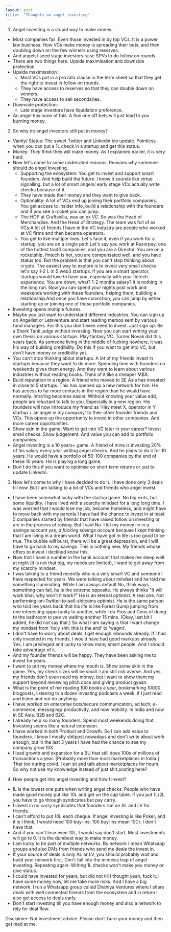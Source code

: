 ```yaml
---
layout: post
title:  "Thoughts on angel investing"
---
```


1. Angel investing is a stupid way to make money.
  - Most companies fail. Even those invested in by top VCs. It is a power law business. How VCs make money is spreading their bets, and then doubling down on the few winners using reserves.
  - And angels/ seed stage investors raise SPVs to do follow on rounds.
  - There are two things here. Upside maximisation and downside protection.
  - Upside maximisation:
    - Most VCs put in a pro rata clause in the term sheet so that they get the right to invest in follow on rounds.
    - They have access to reserves so that they can double down on winners.
    - They have access to sell secondaries.
  - Downside protection:
    - Late stage investors have liquidation preference.
  - An angel has none of this. A few one off bets will just lead to you burning money.
2. So why do angel investors still put in money?
  - Vanity/ Status: The sweet Twitter and Linkedin bio update. Pointless when you can put a 1L check in a startup and get this status.
  - Money: *They think* they will make money. As I explained earlier, it is very hard.
  - Now let's come to some underrated reasons. Reasons why someone should do angel investing.
    - Supporting the ecosystem: You get to invest and support smart founders. And help build the future. I know it sounds like virtue signalling, but a lot of smart angels/ early stage VCs actually write checks because of it.
    - They have made their money and they want to give back.
    - Optionality: A lot of VCs end up joining their portfolio companies. You get access to insider info, build a relationship with the founders and if you see a rocket you can jump.
    - The HOP at Craftsvilla, was an ex VC. So was the Head of Merchandise. And the Head of Strategy. The team was full of ex VCs.A lot of friends I have in the VC industry are people who worked at VC firms and then became operators.
    - You get to live multiple lives. Let's face it, even if you work for a startup, you are on a single path.Let's say you work at Razorpay, one of the hottest tradfi companies, and you are a Director. You are on a rocketship, fintech is hot, you are compensated well, and you have status too. But the problem is that you can't stop thinking about crypto. The easiest way to explore is to invest very small checks let's say 1-2 L in 5 web3 startups. If you are a smart operator, startups would love to have you, especially with your fintech experience. You are down, what? 1-2 months salary? It is nothing in the long run. Now you can spend your nights post work and weekends working with these founders, helping them, building a relationship.And once you have conviction, you can jump by either starting up or joining one of these portfolio companies.
  - Investing opens multiple futures.
  - Maybe you just want to understand different industries. You can sign up on Angellist or Letsventure and start reading memos sent by various fund managers. For this you don't even need to invest. Just sign up. Be a Shark Tank judge without investing. Now you can start writing your own thesis on various startups. Play fantasy VC. Turner Novak did this years back. As someone living in the middle of fucking nowhere, it was his way of building credibility. Do this If you want to get into VC, but don't have money or credibility yet.
  - You can't stop thinking about startups. A lot of my friends invest in startups because they want to do more. Spending time with founders on weekends gives them energy. And they want to learn about various industries without reading books. Think of it like a cheaper MBA.
  - Build reputation in a region. A friend who moved to SE Asia has invested in close to 5 startups. This has opened up a new network for him. He has access to far more contacts in the region than he would have normally. Intro'ing becomes easier. Without knowing your value add, people are reluctant to talk to you. Especially in a new region. His founders will now introduce my friend as 'Hey meet X, operator in Y startup + an angel in my company' to their other founder friends and VCs. This opens up the opportunity to invest in other companies. And more career opportunities.
  - Show skin in the game: Want to get into VC later in your career? Invest small checks. Show judgement. And value you can add to portfolio companies.
  - Angel investing is a 10 years+ game. A friend of mine is investing 20% of his salary every year writing angel checks. And he plans to do it for 10 years. He would have a portfolio of 50-100 companies by the end of these 10 years. He is playing a long game.
  - Don't do this if you want to optimise on short term returns or just to update Linkedin.
3. Now let's come to why I have decided to do it. I have done only 3 deals till now. But I am talking to a lot of VCs and friends who angel invest.
  - I have been somewhat lucky with the startup game. No big exits, but some liquidity. I have lived with a scarcity mindset for a long long time. I was worried that I would lose my job, become homeless, and might have to move back with my parents.I have had the chance to invest in at least 5 companies started by friends that have raised follow on investing or are in the process of raising. But I said No. I let my money lie in a savings account *yes, a fucking savings account* because I kept thinking that I am living in a dream world. What I have got in life is too good to be true. The bubble will burst, there will be a great depression, and I will have to go back to my savings. This is nothing new. My friends whose offers to invest I declined know this.
  - Now that I have a number in the bank account that makes me sleep well at night (it is not that big, my needs are limited), I want to get away from my scarcity mindset.
  - I was talking to a friend recently who is a very smart VC and someone I have respected for years. We were talking about mindset and he told me something illuminating. While I am always default No, think ways something can fail, he is the extreme opposite. He always thinks "It will work bhai, why won't it work?" He is an eternal optimist. A real one. Not performing-on-Twitter-to-sell-shitcoins optimist. He is the same person who told me years back that his life is like Forest Gump jumping from one interesting opportunity to another, while I do Pros and Cons of doing to the bathroom to pee vs waiting another 15 mins. (Okay, last bit I added, he did not say that.) So what I am saying is that I want change my mindset from 'holy shit, this is the end' to 'wagmi'.
  - I don't have to worry about deals. I get enough inbounds already. If I had only invested in my friends, I would have had good markups already. Yes, I am privileged and lucky to know many smart people. And I should take advantage of it.
  - And my founder friends will be happy. They have been asking me to invest for years.
  - I want to put my money where my mouth is. Show some skin in the game. Yes, my check sizes will be small. I am still risk averse. And yes, my friends don't even need my money, but I want to show them my support beyond reviewing pitch docs and giving product gyaan.
  - What is the point of me reading 100 books a year, bookmarking 10000 blogposts, listening to a dozen investing podcasts a week, if I just read and listen and not do anything.
  - I have worked on enterprise bots/secure communication, ad tech, e-commerce, messaging/ productivity, and now mobility. In India and now in SE Asia. B2B and B2C.
  - I already help so many founders. Spend most weekends doing that. Investing seems like a natural extension.
  - I have worked in both Product and Growth. So I can add value to founders.
  I know I mostly shitpost nowadays and don't write about work enough, but in the last 3 years I have had the chance to see my company grow 10X.
  - I lead growth and expansion for a BU that still does 100s of millions of transactions a year. [Probably more than most marketplaces in India.] That too during covid. I can sit and talk about marketplaces for hours. So why not use my knowledge instead of just shit posting here?
4. How people get into angel investing and how I invest?
  - IL is the lowest one puts when writing angel checks. People who have made good money put like 10L and get on the cap table. If you put 1L/2L you have to go through syndicates but pay carry.
  - I invest in no carry syndicates that founders run on AL and LV for friends.
  -  I can't afford to put 10L each cheque. If angel investing is like Poker, and it is I think, I would need 100 buy-ins. 100 buy-ins mean 10Cr. I don't have that.
  - And if you can't lose even 10L, I would say don't start. Most investments will go to 0. It is the dumbest way to make money.
  - I am lucky to be part of multiple networks. By network I mean Whatsapp groups and also DMs from friends who send me deals the invest in.
  - If your source of deals is only AL or LV, you should probably wait and build your network first. Don't fall into the mimesis trap of angel investing. Repeating again: Writing 1L checks won't make you money or give status.
  - I could have invested for years, but did not till I thought yeah, fuck it, I have some money now, let me take more risks. And I have a big network. I run a Whatsapp group called Dhaniya Ventures where I share deals with well connected friends from the ecosystem and in return I also get access to deals early.
  - Don't start investing till you have enough money and also a network to rely for deal flow.

Disclaimer: Not investment advice. Please don't burn your money and then get mad at me.
